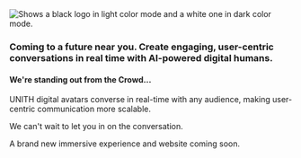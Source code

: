 <picture>
  <source
    media="(prefers-color-scheme: dark)"
    srcset="profile/img/unith-logo-dark.png"
  />
  <source
    media="(prefers-color-scheme: light)"
    srcset="profile/img/unith-logo-light.png"
  />
  <img
    alt="Shows a black logo in light color mode and a white one in dark color mode."
  />
</picture>



### Coming to a future near you. Create engaging, user-centric conversations in real time with AI-powered digital humans. 


#### We're standing out from the Crowd...

UNITH digital avatars converse in real-time with any audience, making user-centric communication more scalable.

We can't wait to let you in on the conversation.

A brand new immersive experience and website coming soon.
